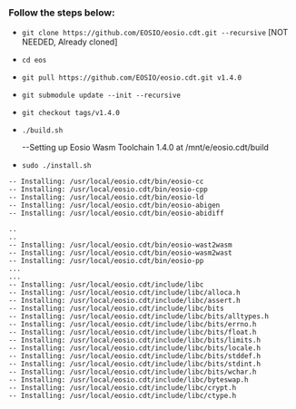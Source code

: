 ### Follow the steps below:
* `git clone https://github.com/EOSIO/eosio.cdt.git --recursive` [NOT NEEDED, Already cloned]
* `cd eos`
* `git pull https://github.com/EOSIO/eosio.cdt.git v1.4.0`
* `git submodule update --init --recursive`
* `git checkout tags/v1.4.0`
* `./build.sh` 

  --Setting up Eosio Wasm Toolchain 1.4.0 at /mnt/e/eosio.cdt/build
* `sudo ./install.sh`

```
-- Installing: /usr/local/eosio.cdt/bin/eosio-cc
-- Installing: /usr/local/eosio.cdt/bin/eosio-cpp
-- Installing: /usr/local/eosio.cdt/bin/eosio-ld
-- Installing: /usr/local/eosio.cdt/bin/eosio-abigen
-- Installing: /usr/local/eosio.cdt/bin/eosio-abidiff

..
..
-- Installing: /usr/local/eosio.cdt/bin/eosio-wast2wasm
-- Installing: /usr/local/eosio.cdt/bin/eosio-wasm2wast
-- Installing: /usr/local/eosio.cdt/bin/eosio-pp
...
...
-- Installing: /usr/local/eosio.cdt/include/libc
-- Installing: /usr/local/eosio.cdt/include/libc/alloca.h
-- Installing: /usr/local/eosio.cdt/include/libc/assert.h
-- Installing: /usr/local/eosio.cdt/include/libc/bits
-- Installing: /usr/local/eosio.cdt/include/libc/bits/alltypes.h
-- Installing: /usr/local/eosio.cdt/include/libc/bits/errno.h
-- Installing: /usr/local/eosio.cdt/include/libc/bits/float.h
-- Installing: /usr/local/eosio.cdt/include/libc/bits/limits.h
-- Installing: /usr/local/eosio.cdt/include/libc/bits/locale.h
-- Installing: /usr/local/eosio.cdt/include/libc/bits/stddef.h
-- Installing: /usr/local/eosio.cdt/include/libc/bits/stdint.h
-- Installing: /usr/local/eosio.cdt/include/libc/bits/wchar.h
-- Installing: /usr/local/eosio.cdt/include/libc/byteswap.h
-- Installing: /usr/local/eosio.cdt/include/libc/crypt.h
-- Installing: /usr/local/eosio.cdt/include/libc/ctype.h

```
